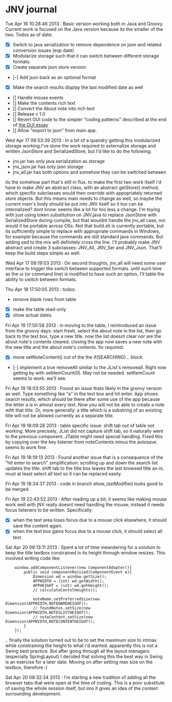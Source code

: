 JNV journal
===========
Tue Apr 16 10:28:46 2013 : Basic version working both in Java and Groovy. Current work is focused on the Java version because its the smaller of the two. Todos as of date:

- [x] Switch to java serialization to remove dependence on json and related conversion issues (esp date)
- [x] Modularize storage such that it can switch between different storage formats.
- [x] Create separate json store version
- [-] Add json back as an optional format
- [x] Make the search results display the last modified date as well
- [] Handle mouse events
- [] Make the contents rich text
- [] Convert the About note into rich text
- [] Release v 1.0
- [] Revert GUI code to the simpler "coding patterns" described at the end of [the GUI essay](docs/On_creating_a_gui.md)
- [] Allow "export to json" from main app.
 
Wed Apr 17 06:53:39 2013 : In a bit of a quandry getting this modularized storage working.I've done the work required to externalize storage and written JsonStore and SerializedStore, but I'd like to do the following:

- jnv.jar has only java serialization as storage
- jnv_json.jar has only json storage
- jnv_all.jar has both options and somehow they can be switched between

its the somehow part that's still in flux. to make the first two work itself i'd have to make JNV an abstract class, with an abstract getStore() method, which specific subclasses would then override with appopriately returned store objects. But this means main needs to change as well, so maybe the current main's body should be put into JNV itself so it too can be internalized? dont know. seems like a lot for too less a change. I'm toying with just using token substitution on JNV.java to replace JsonStore with SerializedStore during compile, but that wouldnt handle the jnv_all case, nor would it be portable across OSs. Not that build.sh is currently portable, but its sufficiently simple to replace with appropriate commands in Windows, for example because the commands are still standard java commands. But adding sed to the mix will definitely cross the line. I'll probably make JNV abstract and create 3 subclasses: JNV_All, JNV_Ser and JNV_Json. That'll keep the build steps simple as well.

Wed Apr 17 08:19:03 2013 : On second thoughts, jnv_all will need *some* user interface to trigger the switch between supported formats. until such time as the ui (or command line) is modified to have such an option, I'll table the ability to switch between formats.

Thu Apr 18 17:50:05 2013 : todos:

- remove blank rows from table
- [x] make the table read-only
- [x] show actual dates

Fri Apr 19 17:50:58 2013 : in moving to the table, I reintroduced an issue from the groovy days: start fresh, select the about note in the list, then go back to the text box, type a new title. now the list doesnt clear nor are the about note's contents cleared. closing the app now saves a new note with the new title and the about note's contents. fix required:

- [x] move setNoteContent() out of the the if(SEARCHING)... block
- [-] implement a true removeAll similar to the JList's removeall. Right now getting by with setItemCount(0).
	May not be needed. setItemCount seems to work. we'll see.

Fri Apr 19 18:03:55 2013 : Found an issue thats likely in the groovy version as well. Type something like "a" in the text box and hit enter. App shows search results, which *should* be there after some use of the app because the letter a is in almost every text. Now you will not be able to create a note with that title. Or, more generally: a title which is a substring of an existing title will not be allowed currently as a separate title.

Fri Apr 19 18:09:28 2013 : table specific issue: shift tab out of table not working. More precisely, JList did not capture shift tab, so it naturally went to the previous component. JTable might need special handling. Fixed this by copying over the key listener from noteContents minus the autosave. seems to work fine.

Fri Apr 19 18:19:13 2013 : Found another issue that is a consequence of the "hit enter to search" simplification: scrolling up and down the search list updates the title. shift tab to the title box leaves the last browsed title as-is. must at least select all text so it can be replaced easily.

Fri Apr 19 18:34:37 2013 : code in branch show_lastModified looks good to be merged.

Fri Apr 19 22:43:52 2013 : After reading up a bit, it seems like making mouse work well with jNV really doesnt need handling the mouse; instead it needs focus listeners to be written. Specifically:

- [x] when the text area loses focus due to a mouse click elsewhere, it should save the content again.
- [x] when the text box gains focus due to a mouse click, it should select all text.

Sat Apr 20 08:13:11 2013 : Spent a lot of time meandering for a solution to keep the title textbox constrained in its height through window resizes. This involved writing code like:

		window.addComponentListener(new ComponentAdapter(){
			public void componentResized(ComponentEvent e){
				Dimension wd = window.getSize();
				APPWIDTH = (int) wd.getWidth();
				APPHEIGHT = (int) wd.getHeight();
				// calculateContolHeights();

				noteName.setPreferredSize(new Dimension(APPWIDTH,NOTENAMEHEIGHT));
				// foundNotes.setSize(new Dimension(APPWIDTH,NOTESLISTHEIGHT));
				// noteContent.setSize(new Dimension(APPWIDTH,NOTECONTENTHEIGHT));
			}
		});

.. finally the solution turned out to be to set the maximum size to intmax while constraining the height to what i'd wanted. apparently this is not a Swing best practice. But after going through all the layout managers (especially SpringLayout) I decided that solving this the best way in Swing is an exercise for a later date. Moving on after setting max size on the textbox, therefore :)

Sat Apr 20 08:32:34 2013 : I'm starting a new tradition of adding all the browser tabs that were open at the time of coding. This is a poor substitute of saving the whole session itself, but imo it gives an idea of the context surrounding development.
